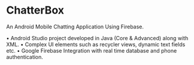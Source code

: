 # ChatterBox
An Android Mobile Chatting Application Using Firebase. 

• Android Studio project developed in Java (Core & Advanced) along with XML.
• Complex UI elements such as recycler views, dynamic text fields etc.
• Google Firebase Integration with real time database and phone authentication.
